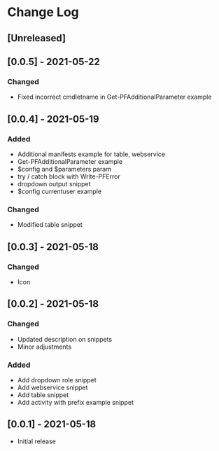 # Change Log

## [Unreleased]

## [0.0.5] - 2021-05-22

### Changed

- Fixed incorrect cmdletname in Get-PFAdditionalParameter example

## [0.0.4] - 2021-05-19

### Added

- Additional manifests example for table, webservice
- Get-PFAdditionalParameter example
- $config and $parameters param
- try / catch block with Write-PFError
- dropdown output snippet
- $config currentuser example

### Changed

- Modified table snippet

## [0.0.3] - 2021-05-18

### Changed

- Icon

## [0.0.2] - 2021-05-18

### Changed

- Updated description on snippets
- Minor adjustments

### Added

- Add dropdown role snippet
- Add webservice snippet
- Add table snippet
- Add activity with prefix example snippet

## [0.0.1] - 2021-05-18

- Initial release
